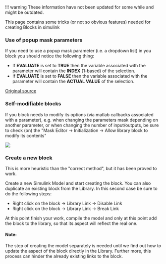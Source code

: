 !!! warning
    These information have not been updated for some while and might be outdated.

This page contains some tricks (or not so obvious features) needed for creating Blocks in simulink

### Use of popup mask parameters
If you need to use a popup mask parameter (i.e. a dropdown list) in you block you should notice the following thing:

- If **EVALUATE** is set to **TRUE** then the variable associated with the parameter will contain the **INDEX** (1-based) of the selection.
- If **EVALUATE** is set to **FALSE** then the variable associated with the parameter will contain the **ACTUAL VALUE** of the selection.

[Original source](http://www.mathworks.com/matlabcentral/answers/95199-how-can-i-assign-the-actual-value-of-a-selected-popup-to-my-mask-variables-in-simulink-6-6-r2007a)

### Self-modifiable blocks
If you block needs to modify its options (via matlab callbacks associated with a parameter), e.g. when changing the parameters mask depending on another parameter, or when changing the number of input/outputs, be sure to check (on) the "Mask Editor -> Initialization -> Allow library block to modify its contents"

![](https://cloud.githubusercontent.com/assets/2189180/11606884/19fd2f5a-9b32-11e5-9f1e-89347a6df895.png)

### Create a new block
This is more heuristic than the "correct method", but it has been proved to work.

Create a new Simulink Model and start creating the block. You can also duplicate an existing block from the Library. In this second case be sure to do the following steps:

- Right click on the block -> Library Link -> Disable Link
- Right click on the block -> Library Link -> Break Link

At this point finish your work, compile the model and only at this point add the block to the library, so that its aspect will reflect the real one.

#### Note:
The step of creating the model separately is needed until we find out how to update the aspect of the block directly in the Library.
Further more, this process can hinder the already existing links to the block.
